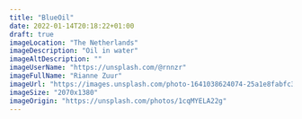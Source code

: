 ```yaml
---
title: "BlueOil"
date: 2022-01-14T20:18:22+01:00
draft: true
imageLocation: "The Netherlands"
imageDescription: "Oil in water"
imageAltDescription: ""
imageUserName: "https://unsplash.com/@rnnzr"
imageFullName: "Rianne Zuur"
imageUrl: "https://images.unsplash.com/photo-1641038624074-25a1e8fabfc3?ixlib=rb-1.2.1&ixid=MnwxMjA3fDB8MHxwaG90by1wYWdlfHx8fGVufDB8fHx8&auto=format&fit=crop&w=1170&q=80"
imageSize: "2070x1380"
imageOrigin: "https://unsplash.com/photos/1cqMYELA22g"
---
```

